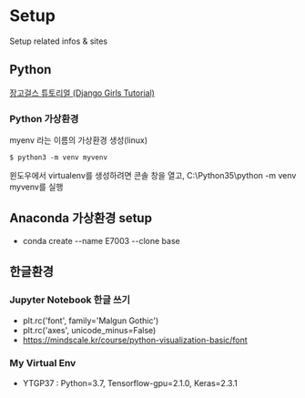 # Setup

Setup related infos & sites

## Python

[장고걸스 튜토리얼 (Django Girls Tutorial)](https://tutorial.djangogirls.org/ko/installation/)

### Python 가상환경

myenv 라는 이름의 가상환경 생성(linux)

```
$ python3 -m venv myvenv
```

윈도우에서 virtualenv를 생성하려면 콘솔 창을 열고,  C:\Python35\python -m venv myvenv를 실행


## Anaconda 가상환경 setup

* conda create --name E7003 --clone base

## 한글환경

### Jupyter Notebook 한글 쓰기
* plt.rc('font', family='Malgun Gothic')
* plt.rc('axes', unicode_minus=False)
* https://mindscale.kr/course/python-visualization-basic/font


### My Virtual Env

* YTGP37 : Python=3.7, Tensorflow-gpu=2.1.0, Keras=2.3.1

